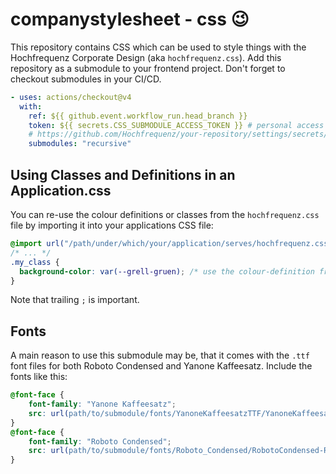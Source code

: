 # companystylesheet - css 😉

This repository contains CSS which can be used to style things with the Hochfrequenz Corporate Design (aka `hochfrequenz.css`).
Add this repository as a submodule to your frontend project.
Don't forget to checkout submodules in your CI/CD.

```yaml
- uses: actions/checkout@v4
  with:
    ref: ${{ github.event.workflow_run.head_branch }}
    token: ${{ secrets.CSS_SUBMODULE_ACCESS_TOKEN }} # personal access token (PAT) with repo scope
    # https://github.com/Hochfrequenz/your-repository/settings/secrets/actions/CSS_SUBMODULE_ACCESS_TOKEN
    submodules: "recursive"
```

## Using Classes and Definitions in an Application.css
You can re-use the colour definitions or classes from the `hochfrequenz.css` file by importing it into your applications CSS file:
```css
@import url("/path/under/which/your/application/serves/hochfrequenz.css");
/* ... */
.my_class {
  background-color: var(--grell-gruen); /* use the colour-definition from hochfrequenz.css here */
}
```
Note that trailing `;` is important.

## Fonts
A main reason to use this submodule may be, that it comes with the `.ttf` font files for both Roboto Condensed and Yanone Kaffeesatz.
Include the fonts like this:
```css
@font-face {
    font-family: "Yanone Kaffeesatz";
    src: url(path/to/submodule/fonts/YanoneKaffeesatzTTF/YanoneKaffeesatz-Regular.ttf);
}
@font-face {
    font-family: "Roboto Condensed";
    src: url(path/to/submodule/fonts/Roboto_Condensed/RobotoCondensed-Regular.ttf.ttf);
}
```
